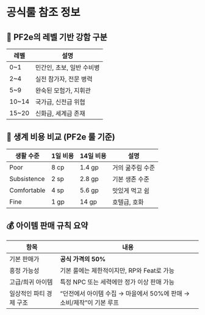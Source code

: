 # 공식룰 참조 정보

## 📐 PF2e의 레벨 기반 강함 구분

| 레벨     | 설명              |
| ------ | --------------- |
| 0\~1   | 민간인, 초보, 일반 수비병 |
| 2\~4   | 실전 참가자, 전문 병력   |
| 5\~9   | 완숙된 모험가, 지휘관    |
| 10\~14 | 국가급, 신전급 위협     |
| 15\~20 | 신화급, 세계급 존재     |

## 🍞 생계 비용 비교 (PF2e 룰 기준)

| 생활 수준       | 1일 비용 | 14일 비용 | 설명        |
| ----------- | ----- | ------ | --------- |
| Poor        | 8 cp  | 1.4 gp | 거의 굶주림 수준 |
| Subsistence | 2 sp  | 2.8 gp | 기본 생존 수준  |
| Comfortable | 4 sp  | 5.6 gp | 맛있게 먹고 쉼  |
| Fine        | 1 gp  | 14 gp  | 호텔급, 호화   |

## 💰 아이템 판매 규칙 요약

| 항목            | 내용                                          |
| ------------- | ------------------------------------------- |
| 기본 판매가        | **공식 가격의 50%**                              |
| 흥정 가능성        | 기본 룰에는 제한적이지만, RP와 Feat로 가능                 |
| 고급/희귀 아이템     | 특정 NPC 또는 세력에만 정가 이상 판매 가능                  |
| 일상적인 파티 경제 구조 | “던전에서 아이템 수집 → 마을에서 50%에 판매 → 소비/제작”이 기본 루프 |

